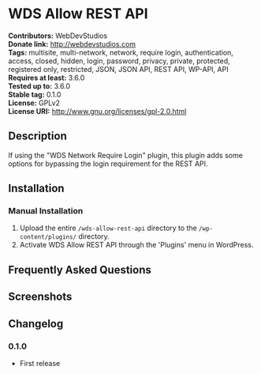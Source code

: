 # WDS Allow REST API #
**Contributors:**      WebDevStudios  
**Donate link:**       http://webdevstudios.com  
**Tags:**              multisite, multi-network, network, require login, authentication, access, closed, hidden, login, password, privacy, private, protected, registered only, restricted, JSON, JSON API, REST API, WP-API, API    
**Requires at least:** 3.6.0  
**Tested up to:**      3.6.0  
**Stable tag:**        0.1.0  
**License:**           GPLv2  
**License URI:**       http://www.gnu.org/licenses/gpl-2.0.html  

## Description ##

If using the "WDS Network Require Login" plugin, this plugin adds some options for bypassing the login requirement for the REST API.

## Installation ##

### Manual Installation ###

1. Upload the entire `/wds-allow-rest-api` directory to the `/wp-content/plugins/` directory.
2. Activate WDS Allow REST API through the 'Plugins' menu in WordPress.

## Frequently Asked Questions ##


## Screenshots ##


## Changelog ##

### 0.1.0 ###
* First release
